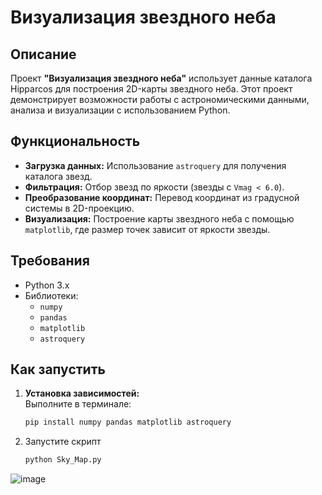 # Визуализация звездного неба

## Описание
Проект **"Визуализация звездного неба"** использует данные каталога Hipparcos для построения 2D-карты звездного неба. Этот проект демонстрирует возможности работы с астрономическими данными, анализа и визуализации с использованием Python.

## Функциональность
- **Загрузка данных:** Использование `astroquery` для получения каталога звезд.
- **Фильтрация:** Отбор звезд по яркости (звезды с `Vmag < 6.0`).
- **Преобразование координат:** Перевод координат из градусной системы в 2D-проекцию.
- **Визуализация:** Построение карты звездного неба с помощью `matplotlib`, где размер точек зависит от яркости звезды.

## Требования
- Python 3.x
- Библиотеки:
  - `numpy`
  - `pandas`
  - `matplotlib`
  - `astroquery`

## Как запустить
1. **Установка зависимостей:**  
   Выполните в терминале:
   ```bash
   pip install numpy pandas matplotlib astroquery
2. Запустите скрипт
   ```bash
   python Sky_Map.py

  ![image](https://github.com/user-attachments/assets/64a87aec-633e-428d-afd1-c9ef544e56f1)

